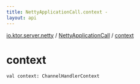 ```yaml
---
title: NettyApplicationCall.context - 
layout: api
---
```


<div class='api-docs-breadcrumbs'><a href="../index.html">io.ktor.server.netty</a> / <a href="index.html">NettyApplicationCall</a> / <a href="./context.html">context</a></div>

# context

<div class="signature"><code><span class="keyword">val </span><span class="identifier">context</span><span class="symbol">: </span><span class="identifier">ChannelHandlerContext</span></code></div>
